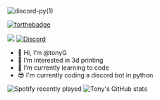 ![discord-py(1)](https://user-images.githubusercontent.com/83699240/126371663-661068b1-f0ae-4688-9aba-51114633e3f3.png)

[![forthebadge](https://forthebadge.com/images/badges/made-with-python.svg)](https://forthebadge.com)

![](https://komarev.com/ghpvc/?username=tonyG433&style=flat-square)
[![Discord](https://img.shields.io/discord/843910262662496287.svg?label=&logo=discord&logoColor=ffffff&color=7389D8&labelColor=6A7EC2)](https://discord.gg/922BHasDjT)



- 👋 Hi, I’m @tonyG
- 👀 I’m interested in 3d printing
- 🌱 I’m currently learning to code
- 😎 I'm currently coding a discord bot in python 

![Spotify recently played](https://spotify-recently-played-readme.vercel.app/api?user=21mvy7aci3snjdx66yomtsogy)
![Tony's GitHub stats](https://github-readme-stats.vercel.app/api?username=tonyG433&show_icons=true&theme=dark)










<!---
tonyG433/tonyG433 is a ✨ special ✨ repository because its `README.md` (this file) appears on your GitHub profile.
You can click the Preview link to take a look at your changes.
--->
